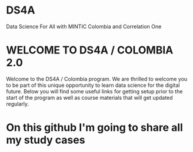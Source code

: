 # DS4A
Data Science For All with MINTIC Colombia and Correlation One

# WELCOME TO DS4A / COLOMBIA 2.0
Welcome to the DS4A / Colombia program. We are thrilled to welcome you to be part of this unique opportunity to learn data science for the digital future. Below you will find some useful links for getting setup prior to the start of the program as well as course materials that will get updated regularly.


# On this github I'm going to share all my study cases
